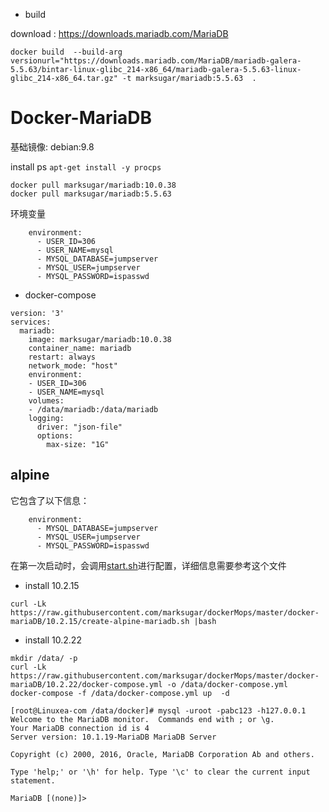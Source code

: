 - build

download : https://downloads.mariadb.com/MariaDB
```
docker build  --build-arg versionurl="https://downloads.mariadb.com/MariaDB/mariadb-galera-5.5.63/bintar-linux-glibc_214-x86_64/mariadb-galera-5.5.63-linux-glibc_214-x86_64.tar.gz" -t marksugar/mariadb:5.5.63  .

```
# Docker-MariaDB

基础镜像: debian:9.8

install ps `apt-get install -y procps`

```
docker pull marksugar/mariadb:10.0.38
docker pull marksugar/mariadb:5.5.63
```
环境变量
 ```
     environment:
       - USER_ID=306
       - USER_NAME=mysql
       - MYSQL_DATABASE=jumpserver
       - MYSQL_USER=jumpserver
       - MYSQL_PASSWORD=ispasswd
```
- docker-compose
```
version: '3'
services:
  mariadb:
    image: marksugar/mariadb:10.0.38
    container_name: mariadb
    restart: always
    network_mode: "host"
    environment:
    - USER_ID=306
    - USER_NAME=mysql
    volumes:
    - /data/mariadb:/data/mariadb
    logging:
      driver: "json-file"
      options:
        max-size: "1G"
```
## alpine

它包含了以下信息：

```
    environment:
      - MYSQL_DATABASE=jumpserver
      - MYSQL_USER=jumpserver
      - MYSQL_PASSWORD=ispasswd
 ```
在第一次启动时，会调用[start.sh](https://raw.githubusercontent.com/marksugar/dockerMops/master/docker-mariaDB/10.2.15/start.sh)进行配置，详细信息需要参考这个文件


* install 10.2.15
```
curl -Lk https://raw.githubusercontent.com/marksugar/dockerMops/master/docker-mariaDB/10.2.15/create-alpine-mariadb.sh |bash
```
* install 10.2.22
```
mkdir /data/ -p
curl -Lk https://raw.githubusercontent.com/marksugar/dockerMops/master/docker-mariaDB/10.2.22/docker-compose.yml -o /data/docker-compose.yml
docker-compose -f /data/docker-compose.yml up  -d
```

```
[root@Linuxea-com /data/docker]# mysql -uroot -pabc123 -h127.0.0.1
Welcome to the MariaDB monitor.  Commands end with ; or \g.
Your MariaDB connection id is 4
Server version: 10.1.19-MariaDB MariaDB Server

Copyright (c) 2000, 2016, Oracle, MariaDB Corporation Ab and others.

Type 'help;' or '\h' for help. Type '\c' to clear the current input statement.

MariaDB [(none)]> 
```
